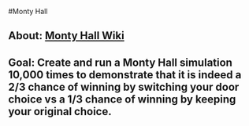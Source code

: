 #Monty Hall

## About: [Monty Hall Wiki](https://en.wikipedia.org/wiki/Monty_Hall_problem)

## Goal: Create and run a Monty Hall simulation 10,000 times to demonstrate that it is indeed a 2/3 chance of winning by switching your door choice vs a 1/3 chance of winning by keeping your original choice.
